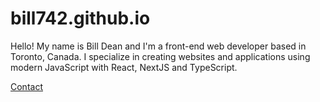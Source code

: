 # bill742.github.io

Hello! My name is Bill Dean and I'm a front-end web developer based in Toronto, Canada. I specialize in creating websites and applications using modern
JavaScript with React, NextJS and TypeScript.

[Contact](mailto:hello@billdean.me)

